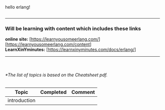 hello erlang!

```erlang

```

---

### Will be learning with content which includes these links

**online site:** [<https://learnyousomeerlang.com/>] [<https://learnyousomeerlang.com/content>]  
**LearnXinYminutes:** [<https://learnxinyminutes.com/docs/erlang/>]

---

<br/>

###### *The list of topics is based on the Cheatsheet pdf.

|Topic | Completed | Comment|
|---|---|---|
|introduction| | |